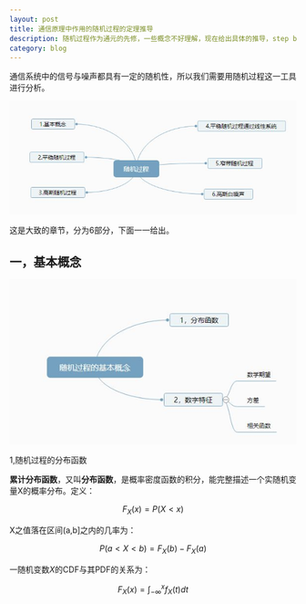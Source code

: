 ```yaml
---
layout: post
title: 通信原理中作用的随机过程的定理推导
description: 随机过程作为通元的先修，一些概念不好理解，现在给出具体的推导，step by step.
category: blog
---
```


通信系统中的信号与噪声都具有一定的随机性，所以我们需要用随机过程这一工具进行分析。

![sum](/images/communicaton/random_process/SUM.JPG)

这是大致的章节，分为6部分，下面一一给出。

一，基本概念
--

![sum](/images/communicaton/random_process/001.JPG)

1,随机过程的分布函数

**累计分布函数**，又叫**分布函数**，是概率密度函数的积分，能完整描述一个实随机变量X的概率分布。定义：

$$F_X(x)=P(X<x)$$

X之值落在区间(a,b]之内的几率为：

$$P(a<X<b)=F_X(b)-F_X(a)$$

一随机变数$X$的CDF与其PDF的关系为：

$$F_X(x)=\int_{-\infty}^x f_X(t)dt$$
